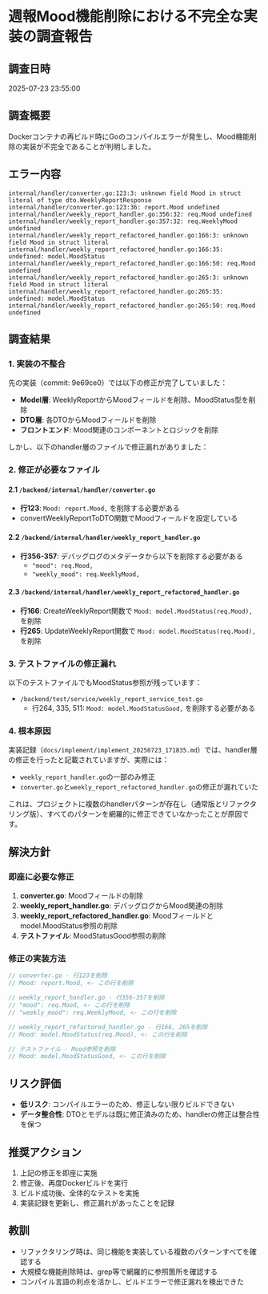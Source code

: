 # 週報Mood機能削除における不完全な実装の調査報告

## 調査日時
2025-07-23 23:55:00

## 調査概要
Dockerコンテナの再ビルド時にGoのコンパイルエラーが発生し、Mood機能削除の実装が不完全であることが判明しました。

## エラー内容
```
internal/handler/converter.go:123:3: unknown field Mood in struct literal of type dto.WeeklyReportResponse
internal/handler/converter.go:123:36: report.Mood undefined
internal/handler/weekly_report_handler.go:356:32: req.Mood undefined
internal/handler/weekly_report_handler.go:357:32: req.WeeklyMood undefined
internal/handler/weekly_report_refactored_handler.go:166:3: unknown field Mood in struct literal
internal/handler/weekly_report_refactored_handler.go:166:35: undefined: model.MoodStatus
internal/handler/weekly_report_refactored_handler.go:166:50: req.Mood undefined
internal/handler/weekly_report_refactored_handler.go:265:3: unknown field Mood in struct literal
internal/handler/weekly_report_refactored_handler.go:265:35: undefined: model.MoodStatus
internal/handler/weekly_report_refactored_handler.go:265:50: req.Mood undefined
```

## 調査結果

### 1. 実装の不整合
先の実装（commit: 9e69ce0）では以下の修正が完了していました：
- **Model層**: WeeklyReportからMoodフィールドを削除、MoodStatus型を削除
- **DTO層**: 各DTOからMoodフィールドを削除
- **フロントエンド**: Mood関連のコンポーネントとロジックを削除

しかし、以下のhandler層のファイルで修正漏れがありました：

### 2. 修正が必要なファイル

#### 2.1 `/backend/internal/handler/converter.go`
- **行123**: `Mood: report.Mood,` を削除する必要がある
- convertWeeklyReportToDTO関数でMoodフィールドを設定している

#### 2.2 `/backend/internal/handler/weekly_report_handler.go`
- **行356-357**: デバッグログのメタデータから以下を削除する必要がある
  - `"mood": req.Mood,`
  - `"weekly_mood": req.WeeklyMood,`

#### 2.3 `/backend/internal/handler/weekly_report_refactored_handler.go`
- **行166**: CreateWeeklyReport関数で `Mood: model.MoodStatus(req.Mood),` を削除
- **行265**: UpdateWeeklyReport関数で `Mood: model.MoodStatus(req.Mood),` を削除

### 3. テストファイルの修正漏れ
以下のテストファイルでもMoodStatus参照が残っています：
- `/backend/test/service/weekly_report_service_test.go`
  - 行264, 335, 511: `Mood: model.MoodStatusGood,` を削除する必要がある

### 4. 根本原因
実装記録（`docs/implement/implement_20250723_171835.md`）では、handler層の修正を行ったと記載されていますが、実際には：
- `weekly_report_handler.go`の一部のみ修正
- `converter.go`と`weekly_report_refactored_handler.go`の修正が漏れていた

これは、プロジェクトに複数のhandlerパターンが存在し（通常版とリファクタリング版）、すべてのパターンを網羅的に修正できていなかったことが原因です。

## 解決方針

### 即座に必要な修正
1. **converter.go**: Moodフィールドの削除
2. **weekly_report_handler.go**: デバッグログからMood関連の削除
3. **weekly_report_refactored_handler.go**: Moodフィールドとmodel.MoodStatus参照の削除
4. **テストファイル**: MoodStatusGood参照の削除

### 修正の実装方法
```go
// converter.go - 行123を削除
// Mood: report.Mood, <- この行を削除

// weekly_report_handler.go - 行356-357を削除
// "mood": req.Mood, <- この行を削除
// "weekly_mood": req.WeeklyMood, <- この行を削除

// weekly_report_refactored_handler.go - 行166, 265を削除
// Mood: model.MoodStatus(req.Mood), <- この行を削除

// テストファイル - Mood参照を削除
// Mood: model.MoodStatusGood, <- この行を削除
```

## リスク評価
- **低リスク**: コンパイルエラーのため、修正しない限りビルドできない
- **データ整合性**: DTOとモデルは既に修正済みのため、handlerの修正は整合性を保つ

## 推奨アクション
1. 上記の修正を即座に実施
2. 修正後、再度Dockerビルドを実行
3. ビルド成功後、全体的なテストを実施
4. 実装記録を更新し、修正漏れがあったことを記録

## 教訓
- リファクタリング時は、同じ機能を実装している複数のパターンすべてを確認する
- 大規模な機能削除時は、grep等で網羅的に参照箇所を確認する
- コンパイル言語の利点を活かし、ビルドエラーで修正漏れを検出できた